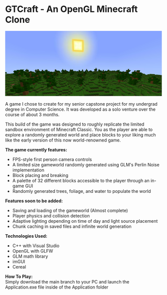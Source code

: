 # GTCraft - An OpenGL Minecraft Clone

![alt text](https://github.com/GutstheHawk/GTCraft/blob/main/Application/res/screenshots/GTCraft.png?raw=true)

A game I chose to create for my senior capstone project for my undergrad degree in Computer Science. It was developed as a solo venture over the course of about 3 months.

This build of the game was designed to roughly replicate the limited sandbox environment of Minecraft Classic.
You as the player are able to explore a randomly generated world and place blocks to your liking much like the early version of this now world-renowned game.

**The game currently features:**
- FPS-style first person camera controls
- A limited size gameworld randomly generated using GLM's Perlin Noise implementation
- Block placing and breaking
- A palette of 32 different blocks accessible to the player through an in-game GUI
- Randomly generated trees, foliage, and water to populate the world

**Features soon to be added:**
- Saving and loading of the gameworld (Almost complete)
- Player physics and collision detection
- Adaptive lighting depending on time of day and light source placement
- Chunk caching in saved files and infinite world generation

**Technologies Used:**
- C++ with Visual Studio
- OpenGL with GLFW
- GLM math library
- imGUI
- Cereal

**How To Play:**\
Simply download the main branch to your PC and launch the Application.exe file inside of the Application folder
